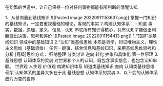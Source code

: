 在纷繁的世道中，让自己保持一份对任何事物都能有所判断的清醒认知。

1、从基向量到基线知识
![[Pasted image 20220911153637.png]]
掌握一门知识的基线知识，一定要重视基础的理论，客观的事实
2.构建认知体系：
	- 知道 事实，数据，原理，定义，信息
	- 认知 串联所有知识得核心，只有认知才能做出判断做出决策，思考和评价
	![[Pasted image 20220911154413.png]]
	1.“知道”类基线知识
	领域中的基础知识
	2.“认知”类基线思维
	本质是哲学，辩证唯物主义，理性主义思维（基础思维）
	任何一键事，结合信息和基线知识，采用基线思维思考和分析
	[高级]思维方式：
		归纳整理
		分类讨论
		逆向
		转化
		抽象和具体化
		第一性原理
	3. 基线思想 认知体系的灵魂
	对世界和个人的认知，既包含事实信息，也包含认知串联。
	世界观 人生观 价值观
构建知识体系
	知道类基线知识 血肉
	认知类基线思维 骨架 认知体系的差异大多在于此
	基线思想 认知体系的灵魂
3、以不变的认知体系应对万变的世界
